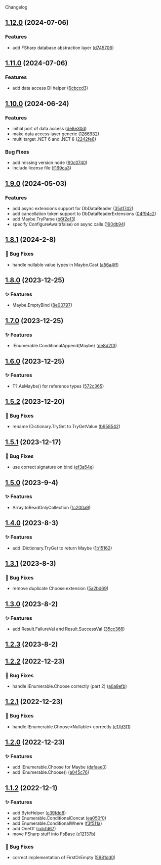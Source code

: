 Changelog
<a name="1.12.0"></a>
## [1.12.0](https://www.github.com/kyleratti/FruityFoundation/releases/tag/v1.12.0) (2024-07-06)

### Features

* add FSharp database abstraction layer ([d745706](https://www.github.com/kyleratti/FruityFoundation/commit/d7457060829e897c726f5d7522f56bfac11b8e9a))

<a name="1.11.0"></a>
## [1.11.0](https://www.github.com/kyleratti/FruityFoundation/releases/tag/v1.11.0) (2024-07-06)

### Features

* add data access DI helper ([6cbccd3](https://www.github.com/kyleratti/FruityFoundation/commit/6cbccd3d7dd8308bd6e65fd28362f36c61dedd5e))

<a name="1.10.0"></a>
## [1.10.0](https://www.github.com/kyleratti/FruityFoundation/releases/tag/v1.10.0) (2024-06-24)

### Features

* initial port of data access ([de8e30d](https://www.github.com/kyleratti/FruityFoundation/commit/de8e30dbb41d8d70b685324847b07f7800e31488))
* make data access layer generic ([1266932](https://www.github.com/kyleratti/FruityFoundation/commit/1266932d4e5f76adb6a181234e644a74da273fa0))
* multi target .NET 6 and .NET 8 ([2242fe8](https://www.github.com/kyleratti/FruityFoundation/commit/2242fe8733f808fb6055baa14cf28123a31fa9dc))

### Bug Fixes

* add missing version node ([90c0740](https://www.github.com/kyleratti/FruityFoundation/commit/90c074077806f0e470081463480a716bcf552b0c))
* include license file ([f169ca3](https://www.github.com/kyleratti/FruityFoundation/commit/f169ca3287116ee17c5e32485af8a9b9107603b8))

<a name="1.9.0"></a>
## [1.9.0](https://www.github.com/kyleratti/FruityFoundation/releases/tag/v1.9.0) (2024-05-03)

### Features

* add async extensions support for DbDataReader ([35d1742](https://www.github.com/kyleratti/FruityFoundation/commit/35d1742f00a35712c2be38f0151db343cf1405d3))
* add cancellation token support to DbDataReaderExtensions ([04f94c2](https://www.github.com/kyleratti/FruityFoundation/commit/04f94c2441fc5f589c8a7ec7f4565f144e2d2d73))
* add Maybe.TryParse ([b6f2ef3](https://www.github.com/kyleratti/FruityFoundation/commit/b6f2ef3aa6318a25fe771ae8aa7c15eb476d6b07))
* specify ConfigureAwait(false) on async calls ([190db94](https://www.github.com/kyleratti/FruityFoundation/commit/190db946029f02035fbb7e345bb1210476c39441))

<a name="1.8.1"></a>
## [1.8.1](https://www.github.com/kyleratti/FruityFoundation/releases/tag/v1.8.1) (2024-2-8)

### 🐛 Bug Fixes

* handle nullable value types in Maybe.Cast ([a56a4ff](https://www.github.com/kyleratti/FruityFoundation/commit/a56a4ff5f2bdb71fcf6d355ba44b59cbe5ffd7f2))

<a name="1.8.0"></a>
## [1.8.0](https://www.github.com/kyleratti/FruityFoundation/releases/tag/v1.8.0) (2023-12-25)

### ✨ Features

* Maybe<T>.EmptyBind ([8e00797](https://www.github.com/kyleratti/FruityFoundation/commit/8e007975f66d83b9d3435149db361ae975ff0f91))

<a name="1.7.0"></a>
## [1.7.0](https://www.github.com/kyleratti/FruityFoundation/releases/tag/v1.7.0) (2023-12-25)

### ✨ Features

* IEnumerable<T>.ConditionalAppend(Maybe<T>) ([de8d2f3](https://www.github.com/kyleratti/FruityFoundation/commit/de8d2f393c33a97e89fc461b28deebaaa6ccb3c3))

<a name="1.6.0"></a>
## [1.6.0](https://www.github.com/kyleratti/FruityFoundation/releases/tag/v1.6.0) (2023-12-25)

### ✨ Features

* T?.AsMaybe() for reference types ([572c365](https://www.github.com/kyleratti/FruityFoundation/commit/572c365725eb1b746a30a3447a1e554b418b0372))

<a name="1.5.2"></a>
## [1.5.2](https://www.github.com/kyleratti/FruityFoundation/releases/tag/v1.5.2) (2023-12-20)

### 🐛 Bug Fixes

* rename IDictionary.TryGet to TryGetValue ([b958542](https://www.github.com/kyleratti/FruityFoundation/commit/b95854253450ee2fe5f9a8df2c78f9e19a4732c8))

<a name="1.5.1"></a>
## [1.5.1](https://www.github.com/kyleratti/FruityFoundation/releases/tag/v1.5.1) (2023-12-17)

### 🐛 Bug Fixes

* use correct signature on bind ([ef3a54e](https://www.github.com/kyleratti/FruityFoundation/commit/ef3a54eae788c1c6134f210e34060d880ddd1823))

<a name="1.5.0"></a>
## [1.5.0](https://www.github.com/kyleratti/FruityFoundation/releases/tag/v1.5.0) (2023-9-4)

### ✨ Features

* Array.toReadOnlyCollection ([1c200a9](https://www.github.com/kyleratti/FruityFoundation/commit/1c200a9fcab73f634711ca98b4578ad11205b570))

<a name="1.4.0"></a>
## [1.4.0](https://www.github.com/kyleratti/FruityFoundation/releases/tag/v1.4.0) (2023-8-3)

### ✨ Features

* add IDictionary.TryGet to return Maybe<T> ([1b15162](https://www.github.com/kyleratti/FruityFoundation/commit/1b15162ba50a390c67872aa0ee56cbf461754c35))

<a name="1.3.1"></a>
## [1.3.1](https://www.github.com/kyleratti/FruityFoundation/releases/tag/v1.3.1) (2023-8-3)

### 🐛 Bug Fixes

* remove duplicate Choose extension ([5a2bd69](https://www.github.com/kyleratti/FruityFoundation/commit/5a2bd690f76749df09262a251dd967bd22905158))

<a name="1.3.0"></a>
## [1.3.0](https://www.github.com/kyleratti/FruityFoundation/releases/tag/v1.3.0) (2023-8-2)

### ✨ Features

* add Result.FailureVal and Result.SuccessVal ([35cc366](https://www.github.com/kyleratti/FruityFoundation/commit/35cc366856d20d77f9f1feaf56fa1bfde6dd6d27))

<a name="1.2.3"></a>
## [1.2.3](https://www.github.com/kyleratti/FruityFoundation/releases/tag/v1.2.3) (2023-8-2)

<a name="1.2.2"></a>
## [1.2.2](https://www.github.com/kyleratti/FruityFoundation/releases/tag/v1.2.2) (2022-12-23)

### 🐛 Bug Fixes

* handle IEnumerable.Choose<TRefType> correctly (part 2) ([a0a8efb](https://www.github.com/kyleratti/FruityFoundation/commit/a0a8efb854d59d978d677d7a427e51392c9eb8e2))

<a name="1.2.1"></a>
## [1.2.1](https://www.github.com/kyleratti/FruityFoundation/releases/tag/v1.2.1) (2022-12-23)

### 🐛 Bug Fixes

* handle IEnumerable.Choose<Nullable<TStruct>> correctly ([c17d3f1](https://www.github.com/kyleratti/FruityFoundation/commit/c17d3f10d47cc5ce4332b0a96155c5e9814a1a68))

<a name="1.2.0"></a>
## [1.2.0](https://www.github.com/kyleratti/FruityFoundation/releases/tag/v1.2.0) (2022-12-23)

### ✨ Features

* add IEnumerable<T>.Choose for Maybe ([dafaae0](https://www.github.com/kyleratti/FruityFoundation/commit/dafaae0fabe1fc8c02e26a8b7a0c650ff261f807))
* add IEnumerable<T>.Choose() ([a045c76](https://www.github.com/kyleratti/FruityFoundation/commit/a045c76140d8e0b369ec6edc18548226e61a38af))

<a name="1.1.2"></a>
## [1.1.2](https://www.github.com/kyleratti/FruityFoundation/releases/tag/v1.1.2) (2022-12-1)

### ✨ Features

* add ByteHelper ([c39fdd8](https://www.github.com/kyleratti/FruityFoundation/commit/c39fdd86ec0d5c0639aed1149f4924aadf822363))
* add Enumerable.ConditionalConcat ([ea050f0](https://www.github.com/kyleratti/FruityFoundation/commit/ea050f098aa50c95b04fb098d07aecb666d577f8))
* add Enumerable.ConditionalWhere ([f3f511a](https://www.github.com/kyleratti/FruityFoundation/commit/f3f511ad3690216e3f59fe99c8c4a12de56c476e))
* add OneOf ([cdcfd67](https://www.github.com/kyleratti/FruityFoundation/commit/cdcfd671f01e683a763651ff74e927a46a429efb))
* move FSharp stuff into FsBase ([e12137b](https://www.github.com/kyleratti/FruityFoundation/commit/e12137b3021d94e329c7bf866b97018613f983bf))

### 🐛 Bug Fixes

* correct implementation of FirstOrEmpty ([5981dd0](https://www.github.com/kyleratti/FruityFoundation/commit/5981dd081dc5a56ae05543e6d19e295ac1321893))

